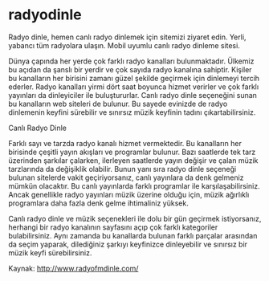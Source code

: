 # radyodinle
Radyo dinle, hemen canlı radyo dinlemek için sitemizi ziyaret edin. Yerli, yabancı tüm radyolara ulaşın. Mobil uyumlu canlı radyo dinleme sitesi.

Dünya çapında her yerde çok farklı radyo kanalları bulunmaktadır. Ülkemiz bu açıdan da şanslı bir yerdir ve çok sayıda radyo kanalına sahiptir. Kişiler bu kanalların her birisini zamanı güzel şekilde geçirmek için dinlemeyi tercih ederler. Radyo kanalları yirmi dört saat boyunca hizmet verirler ve çok farklı yayınları da dinleyiciler ile buluştururlar. Canlı radyo dinle seçeneğini sunan bu kanalların web siteleri de bulunur. Bu sayede evinizde de radyo dinlemenin keyfini sürebilir ve sınırsız müzik keyfinin tadını çıkartabilirsiniz.

Canlı Radyo Dinle

Farklı sayı ve tarzda radyo kanalı hizmet vermektedir. Bu kanalların her birisinde çeşitli yayın akışları ve programlar bulunur. Bazı saatlerde tek tarz üzerinden şarkılar çalarken, ilerleyen saatlerde yayın değişir ve çalan müzik tarzlarında da değişiklik olabilir. Bunun yanı sıra radyo dinle seçeneği bulunan sitelerde vakit geçiriyorsanız, canlı yayınlara da denk gelmeniz mümkün olacaktır. Bu canlı yayınlarda farklı programlar ile karşılaşabilirsiniz. Ancak genellikle radyo yayınları müzik üzerine olduğu için, müzik ağırlıklı programlara daha fazla denk gelme ihtimaliniz yüksek.

Canlı radyo dinle ve müzik seçenekleri ile dolu bir gün geçirmek istiyorsanız, herhangi bir radyo kanalının sayfasını açıp çok farklı kategoriler bulabilirsiniz. Aynı zamanda bu kanallarda bulunan farklı parçalar arasından da seçim yaparak, dilediğiniz şarkıyı keyfinizce dinleyebilir ve sınırsız bir müzik keyfi sürebilirsiniz.

Kaynak: http://www.radyofmdinle.com/

